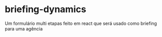 # briefing-dynamics
Um formulário multi etapas feito em react que será usado como briefing para uma agência 
